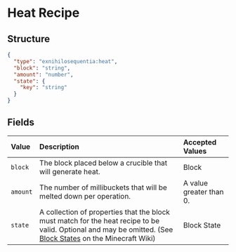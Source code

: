 # Heat Recipe

## Structure

```json
{
  "type": "exnihilosequentia:heat",
  "block": "string",
  "amount": "number",
  "state": {
    "key": "string"
  }
}
```

## Fields

| Value    | Description                                                                                                                                                   | Accepted Values         |
| :------- | :------------------------------------------------------------------------------------------------------------------------------------------------------------ | :---------------------- |
| `block`  | The block placed below a crucible that will generate heat.                                                                                                    | Block                   |
| `amount` | The number of millibuckets that will be melted down per operation.                                                                                            | A value greater than 0. |
| `state`  | A collection of properties that the block must match for the heat recipe to be valid. Optional and may be omitted. (See [Block States] on the Minecraft Wiki) | Block State             |

[block states]: https://minecraft.fandom.com/wiki/Block_states
